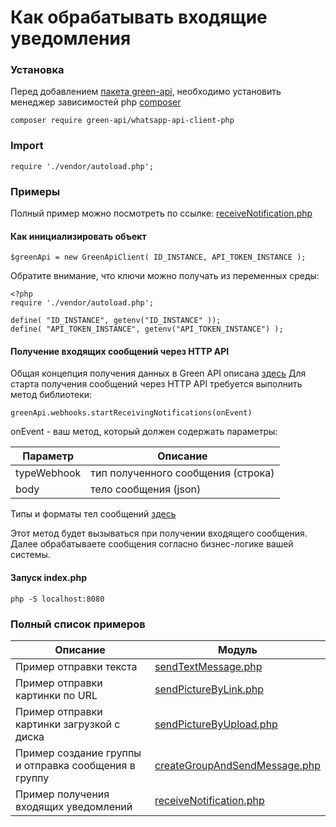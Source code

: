 # Как обрабатывать входящие уведомления
### Установка

Перед добавлением [пакета green-api](https://packagist.org/packages/green-api/whatsapp-api-client-php), необходимо установить менеджер зависимостей php [composer](https://getcomposer.org)

```
composer require green-api/whatsapp-api-client-php
```
### Import 
```
require './vendor/autoload.php';
```
### Примеры
Полный пример можно посмотреть по ссылке: [receiveNotification.php](https://github.com/green-api/whatsapp-api-client-php/blob/master/examples/receiveNotification.php)

#### Как инициализировать объект

```
$greenApi = new GreenApiClient( ID_INSTANCE, API_TOKEN_INSTANCE );
```
Обратите внимание, что ключи можно получать из переменных среды:
```
<?php
require './vendor/autoload.php';

define( "ID_INSTANCE", getenv("ID_INSTANCE" ));
define( "API_TOKEN_INSTANCE", getenv("API_TOKEN_INSTANCE") );
```

#### Получение входящих сообщений через HTTP API

Общая концепция получения данных в Green API описана [здесь](https://green-api.com/docs/api/receiving/)
Для старта получения сообщений через HTTP API требуется выполнить метод библиотеки:

```
greenApi.webhooks.startReceivingNotifications(onEvent)
```

onEvent - ваш метод, который должен содержать параметры:

| Параметр    | Описание                           |
|-------------|------------------------------------|
| typeWebhook | тип полученного сообщения (строка) |
| body        | тело сообщения (json)              |

Типы и форматы тел сообщений [здесь](https://green-api.com/docs/api/receiving/notifications-format/)

Этот метод будет вызываться при получении входящего сообщения. Далее обрабатываете сообщения согласно бизнес-логике вашей системы.

#### Запуск index.php

```
php -S localhost:8080
```

### Полный список примеров

| Описание                                             | Модуль                                                                                                                                   |
|------------------------------------------------------|------------------------------------------------------------------------------------------------------------------------------------------|
| Пример отправки текста                               | [sendTextMessage.php](https://github.com/green-api/whatsapp-api-client-php/blob/master/examples/sendTextMessage.php)                     |
| Пример отправки картинки по URL                      | [sendPictureByLink.php](https://github.com/green-api/whatsapp-api-client-php/blob/master/examples/sendPictureByLink.php)                 |
| Пример отправки картинки загрузкой с диска           | [sendPictureByUpload.php](https://github.com/green-api/whatsapp-api-client-php/blob/master/examples/sendPictureByUpload.php)             |
| Пример создание группы и отправка сообщения в группу | [createGroupAndSendMessage.php](https://github.com/green-api/whatsapp-api-client-php/blob/master/examples/createGroupAndSendMessage.php) |
| Пример получения входящих уведомлений                | [receiveNotification.php](https://github.com/green-api/whatsapp-api-client-php/blob/master/examples/receiveNotification.php)             |
